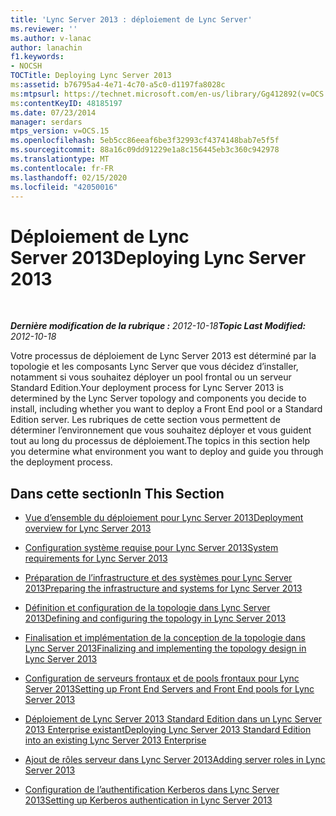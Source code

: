 ```yaml
---
title: 'Lync Server 2013 : déploiement de Lync Server'
ms.reviewer: ''
ms.author: v-lanac
author: lanachin
f1.keywords:
- NOCSH
TOCTitle: Deploying Lync Server 2013
ms:assetid: b76795a4-4e71-4c70-a5c0-d1197fa8028c
ms:mtpsurl: https://technet.microsoft.com/en-us/library/Gg412892(v=OCS.15)
ms:contentKeyID: 48185197
ms.date: 07/23/2014
manager: serdars
mtps_version: v=OCS.15
ms.openlocfilehash: 5eb5cc86eeaf6be3f32993cf4374148bab7e5f5f
ms.sourcegitcommit: 88a16c09dd91229e1a8c156445eb3c360c942978
ms.translationtype: MT
ms.contentlocale: fr-FR
ms.lasthandoff: 02/15/2020
ms.locfileid: "42050016"
---
```

<div data-xmlns="http://www.w3.org/1999/xhtml">

<div class="topic" data-xmlns="http://www.w3.org/1999/xhtml" data-msxsl="urn:schemas-microsoft-com:xslt" data-cs="http://msdn.microsoft.com/">

<div data-asp="http://msdn2.microsoft.com/asp">

# <a name="deploying-lync-server-2013"></a><span data-ttu-id="fdcee-102">Déploiement de Lync Server 2013</span><span class="sxs-lookup"><span data-stu-id="fdcee-102">Deploying Lync Server 2013</span></span>

</div>

<div id="mainSection">

<div id="mainBody">

<span> </span>

<span data-ttu-id="fdcee-103">_**Dernière modification de la rubrique :** 2012-10-18_</span><span class="sxs-lookup"><span data-stu-id="fdcee-103">_**Topic Last Modified:** 2012-10-18_</span></span>

<span data-ttu-id="fdcee-104">Votre processus de déploiement de Lync Server 2013 est déterminé par la topologie et les composants Lync Server que vous décidez d’installer, notamment si vous souhaitez déployer un pool frontal ou un serveur Standard Edition.</span><span class="sxs-lookup"><span data-stu-id="fdcee-104">Your deployment process for Lync Server 2013 is determined by the Lync Server topology and components you decide to install, including whether you want to deploy a Front End pool or a Standard Edition server.</span></span> <span data-ttu-id="fdcee-105">Les rubriques de cette section vous permettent de déterminer l’environnement que vous souhaitez déployer et vous guident tout au long du processus de déploiement.</span><span class="sxs-lookup"><span data-stu-id="fdcee-105">The topics in this section help you determine what environment you want to deploy and guide you through the deployment process.</span></span>

<div>

## <a name="in-this-section"></a><span data-ttu-id="fdcee-106">Dans cette section</span><span class="sxs-lookup"><span data-stu-id="fdcee-106">In This Section</span></span>

  - [<span data-ttu-id="fdcee-107">Vue d’ensemble du déploiement pour Lync Server 2013</span><span class="sxs-lookup"><span data-stu-id="fdcee-107">Deployment overview for Lync Server 2013</span></span>](lync-server-2013-deployment-overview.md)

  - [<span data-ttu-id="fdcee-108">Configuration système requise pour Lync Server 2013</span><span class="sxs-lookup"><span data-stu-id="fdcee-108">System requirements for Lync Server 2013</span></span>](lync-server-2013-system-requirements.md)

  - [<span data-ttu-id="fdcee-109">Préparation de l’infrastructure et des systèmes pour Lync Server 2013</span><span class="sxs-lookup"><span data-stu-id="fdcee-109">Preparing the infrastructure and systems for Lync Server 2013</span></span>](lync-server-2013-preparing-the-infrastructure-and-systems.md)

  - [<span data-ttu-id="fdcee-110">Définition et configuration de la topologie dans Lync Server 2013</span><span class="sxs-lookup"><span data-stu-id="fdcee-110">Defining and configuring the topology in Lync Server 2013</span></span>](lync-server-2013-defining-and-configuring-the-topology.md)

  - [<span data-ttu-id="fdcee-111">Finalisation et implémentation de la conception de la topologie dans Lync Server 2013</span><span class="sxs-lookup"><span data-stu-id="fdcee-111">Finalizing and implementing the topology design in Lync Server 2013</span></span>](lync-server-2013-finalizing-and-implementing-the-topology-design.md)

  - [<span data-ttu-id="fdcee-112">Configuration de serveurs frontaux et de pools frontaux pour Lync Server 2013</span><span class="sxs-lookup"><span data-stu-id="fdcee-112">Setting up Front End Servers and Front End pools for Lync Server 2013</span></span>](lync-server-2013-setting-up-front-end-servers-and-front-end-pools.md)

  - [<span data-ttu-id="fdcee-113">Déploiement de Lync Server 2013 Standard Edition dans un Lync Server 2013 Enterprise existant</span><span class="sxs-lookup"><span data-stu-id="fdcee-113">Deploying Lync Server 2013 Standard Edition into an existing Lync Server 2013 Enterprise</span></span>](lync-server-2013-deploying-lync-server-2013-standard-edition-into-an-existing-lync-server-2013-enterprise.md)

  - [<span data-ttu-id="fdcee-114">Ajout de rôles serveur dans Lync Server 2013</span><span class="sxs-lookup"><span data-stu-id="fdcee-114">Adding server roles in Lync Server 2013</span></span>](lync-server-2013-adding-server-roles.md)

  - [<span data-ttu-id="fdcee-115">Configuration de l’authentification Kerberos dans Lync Server 2013</span><span class="sxs-lookup"><span data-stu-id="fdcee-115">Setting up Kerberos authentication in Lync Server 2013</span></span>](lync-server-2013-setting-up-kerberos-authentication.md)

</div>

</div>

<span> </span>

</div>

</div>

</div>

